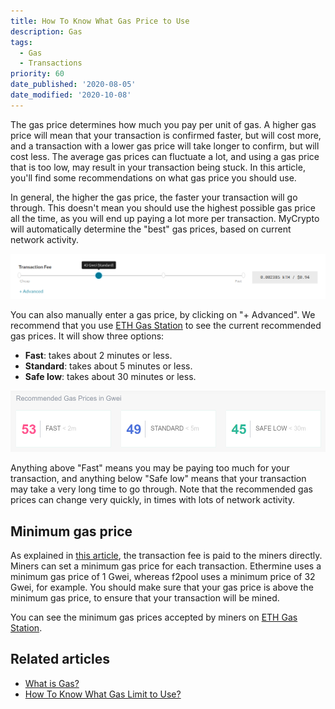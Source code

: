 ```yaml
---
title: How To Know What Gas Price to Use
description: Gas
tags:
  - Gas
  - Transactions
priority: 60
date_published: '2020-08-05'
date_modified: '2020-10-08'
---
```


The gas price determines how much you pay per unit of gas. A higher gas price will mean that your transaction is confirmed faster, but will cost more, and a transaction with a lower gas price will take longer to confirm, but will cost less. The average gas prices can fluctuate a lot, and using a gas price that is too low, may result in your transaction being stuck. In this article, you'll find some recommendations on what gas price you should use.

In general, the higher the gas price, the faster your transaction will go through. This doesn't mean you should use the highest possible gas price all the time, as you will end up paying a lot more per transaction. MyCrypto will automatically determine the "best" gas prices, based on current network activity.

![Transaction fee slider](../../assets/general-knowledge/ethereum-blockchain/what-is-gas/transaction-fee-slider.png)

You can also manually enter a gas price, by clicking on "+ Advanced". We recommend that you use [ETH Gas Station](https://ethgasstation.info/) to see the current recommended gas prices. It will show three options:

- **Fast**: takes about 2 minutes or less.
- **Standard**: takes about 5 minutes or less.
- **Safe low**: takes about 30 minutes or less.

![Recommended gas prices as shown on ETH Gas Station](../../assets/how-to/sending/how-to-know-what-gas-price-to-use/eth-gas-station-overview.png)

Anything above "Fast" means you may be paying too much for your transaction, and anything below "Safe low" means that your transaction may take a very long time to go through. Note that the recommended gas prices can change very quickly, in times with lots of network activity.

## Minimum gas price

As explained in [this article](/general-knowledge/ethereum-blockchain/what-is-gas), the transaction fee is paid to the miners directly. Miners can set a minimum gas price for each transaction. Ethermine uses a minimum gas price of 1 Gwei, whereas f2pool uses a minimum price of 32 Gwei, for example. You should make sure that your gas price is above the minimum gas price, to ensure that your transaction will be mined.

You can see the minimum gas prices accepted by miners on [ETH Gas Station](https://ethgasstation.info/).

## Related articles

- [What is Gas?](/general-knowledge/ethereum-blockchain/what-is-gas)
- [How To Know What Gas Limit to Use?](/how-to/sending/how-to-know-what-gas-limit-to-use)
